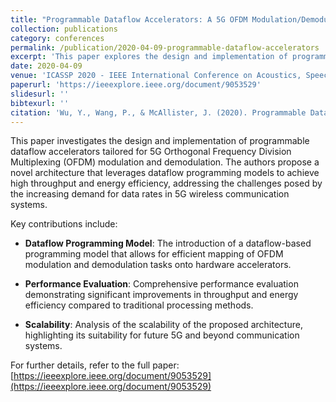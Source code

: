 ```yaml
---
title: "Programmable Dataflow Accelerators: A 5G OFDM Modulation/Demodulation Case Study"
collection: publications
category: conferences
permalink: /publication/2020-04-09-programmable-dataflow-accelerators
excerpt: 'This paper explores the design and implementation of programmable dataflow accelerators for 5G Orthogonal Frequency Division Multiplexing (OFDM) modulation and demodulation, demonstrating significant improvements in throughput and energy efficiency.'
date: 2020-04-09
venue: 'ICASSP 2020 - IEEE International Conference on Acoustics, Speech, and Signal Processing'
paperurl: 'https://ieeexplore.ieee.org/document/9053529'
slidesurl: ''
bibtexurl: ''
citation: 'Wu, Y., Wang, P., & McAllister, J. (2020). Programmable Dataflow Accelerators: A 5G OFDM Modulation/Demodulation Case Study. In *ICASSP 2020 - IEEE International Conference on Acoustics, Speech, and Signal Processing* (pp. 1728–1732). IEEE. https://doi.org/10.1109/ICASSP40776.2020.9053529'
---
```


This paper investigates the design and implementation of programmable dataflow accelerators tailored for 5G Orthogonal Frequency Division Multiplexing (OFDM) modulation and demodulation. The authors propose a novel architecture that leverages dataflow programming models to achieve high throughput and energy efficiency, addressing the challenges posed by the increasing demand for data rates in 5G wireless communication systems.

Key contributions include:

- **Dataflow Programming Model**: The introduction of a dataflow-based programming model that allows for efficient mapping of OFDM modulation and demodulation tasks onto hardware accelerators.

- **Performance Evaluation**: Comprehensive performance evaluation demonstrating significant improvements in throughput and energy efficiency compared to traditional processing methods.

- **Scalability**: Analysis of the scalability of the proposed architecture, highlighting its suitability for future 5G and beyond communication systems.

For further details, refer to the full paper: [https://ieeexplore.ieee.org/document/9053529](https://ieeexplore.ieee.org/document/9053529)
